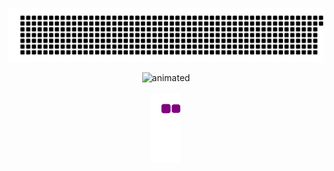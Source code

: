 <p align="center">
  <img src="gitartwork.svg" alt="animated" />
</p>
<p align="center">
  <img src="https://media.giphy.com/media/45sVOVmjAuG2eGu0gf/giphy-downsized-large.gif" alt="animated" width="1000px" height="350px/>
</p>
<p align="center">
<br/><br/>
  <img src="https://github.com/SeiryuJP/SeiryuJP/blob/output/github-contribution-grid-snake.gif" alt="animated" />
</p>
